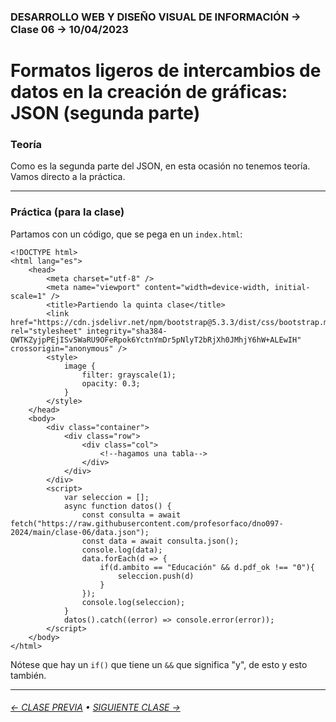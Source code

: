 ### DESARROLLO WEB Y DISEÑO VISUAL DE INFORMACIÓN → Clase 06 → 10/04/2023

# Formatos ligeros de intercambios de datos en la creación de gráficas: JSON (segunda parte)

### Teoría

Como es la segunda parte del JSON, en esta ocasión no tenemos teoría. Vamos directo a la práctica.

- - - - - - - - - - - - - - 

### Práctica (para la clase)

Partamos con un código, que se pega en un `index.html`:

```
<!DOCTYPE html>
<html lang="es">
    <head>
        <meta charset="utf-8" />
        <meta name="viewport" content="width=device-width, initial-scale=1" />
        <title>Partiendo la quinta clase</title>
        <link href="https://cdn.jsdelivr.net/npm/bootstrap@5.3.3/dist/css/bootstrap.min.css" rel="stylesheet" integrity="sha384-QWTKZyjpPEjISv5WaRU9OFeRpok6YctnYmDr5pNlyT2bRjXh0JMhjY6hW+ALEwIH" crossorigin="anonymous" />
        <style>
            image {
                filter: grayscale(1);
                opacity: 0.3;
            }
        </style>
    </head>
    <body>
        <div class="container">
            <div class="row">
                <div class="col">
                    <!--hagamos una tabla-->
                </div>
            </div>
        </div>
        <script>
            var seleccion = [];
            async function datos() {
                const consulta = await fetch("https://raw.githubusercontent.com/profesorfaco/dno097-2024/main/clase-06/data.json");
                const data = await consulta.json();
                console.log(data);
                data.forEach(d => {
                    if(d.ambito == "Educación" && d.pdf_ok !== "0"){
                        seleccion.push(d)
                    }
                });
                console.log(seleccion);
            }
            datos().catch((error) => console.error(error));
        </script>
    </body>
</html>
```

Nótese que hay un `if()` que tiene un `&&` que significa "y", de esto y esto también.

- - - - - - - 

###### [← CLASE PREVIA](https://github.com/profesorfaco/dno097-2024/tree/main/clase-05) • [SIGUIENTE CLASE →](https://github.com/profesorfaco/dno097-2024/tree/main/clase-07)
